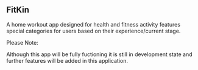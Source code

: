 ## FitKin

A home workout app designed for health and fitness activity features special categories for users based on their experience/current stage.

Please Note:

Although this app will be fully fuctioning it is still in development state and further features will be added in this application. 
